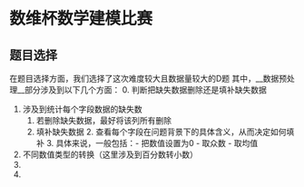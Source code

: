 
# 数维杯数学建模比赛
## 题目选择
在题目选择方面，我们选择了这次难度较大且数据量较大的D题
其中，__数据预处理__部分涉及到以下几个方面：
0. 判断把缺失数据删除还是填补缺失数据
1. 涉及到统计每个字段数据的缺失数
   1. 若删除缺失数据，最好将该列所有删除
   2. 填补缺失数据
      2. 查看每个字段在问题背景下的具体含义，从而决定如何填补
      3. 具体来说，一般包括：- 把数值设置为0
                           - 取众数
                           - 取均值
2. 不同数值类型的转换（这里涉及到百分数转小数）
3. 
4. 

